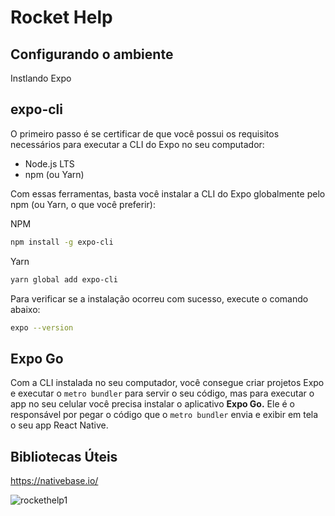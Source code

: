 # Rocket Help
## Configurando o ambiente
Instlando Expo

## expo-cli
O primeiro passo é se certificar de que você possui os requisitos necessários para executar a CLI do Expo no seu computador:

- Node.js LTS
- npm (ou Yarn)

Com essas ferramentas, basta você instalar a CLI do Expo globalmente pelo npm (ou Yarn, o que você preferir):

NPM

```bash
npm install -g expo-cli
```

Yarn

```bash
yarn global add expo-cli
```

Para verificar se a instalação ocorreu com sucesso, execute o comando abaixo:

```bash
expo --version
```

## Expo Go

Com a CLI instalada no seu computador, você consegue criar projetos Expo e executar o `metro bundler` para servir o seu código, mas para executar o app no seu celular você precisa instalar o aplicativo **Expo Go.** Ele é o responsável por pegar o código que o `metro bundler` envia e exibir em tela o seu app React Native.

## Bibliotecas Úteis
https://nativebase.io/


![rockethelp1](https://user-images.githubusercontent.com/82118386/180246813-432ff347-712b-4dd2-b363-eb9243e46244.jpg)

